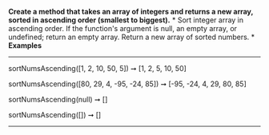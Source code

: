 **Create a method that takes an array of integers and returns a new array, sorted in ascending order (smallest to biggest).**
*
Sort integer array in ascending order.
If the function's argument is null, an empty array, or undefined; return an empty array.
Return a new array of sorted numbers.
*
**Examples**
***
sortNumsAscending([1, 2, 10, 50, 5]) ➞ [1, 2, 5, 10, 50]

sortNumsAscending([80, 29, 4, -95, -24, 85]) ➞ [-95, -24, 4, 29, 80, 85]

sortNumsAscending(null) ➞ []

sortNumsAscending([]) ➞ []
***
